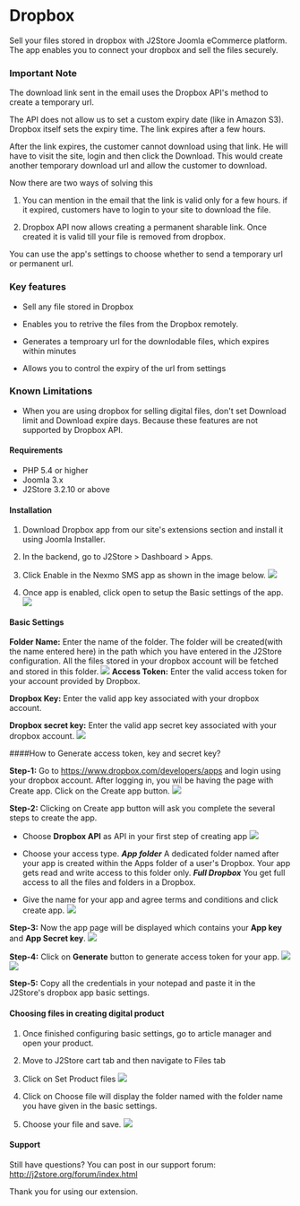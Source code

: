 # Dropbox

Sell your files stored in dropbox with J2Store Joomla eCommerce platform. The app enables you to connect your dropbox and sell the files securely.

### Important Note

The download link sent in the email uses the Dropbox API's method to create a temporary url.

The API does not allow us to set a custom expiry date (like in Amazon S3). Dropbox itself sets the expiry time. The link expires after a few hours.

After the link expires, the customer cannot download using that link. He will have to visit the site, login and then click the Download. This would create another temporary download url and allow the customer to download.

Now there are two ways of solving this

1. You can mention in the email that the link is valid only for a few hours. if it expired, customers have to login to your site to download the file.

2. Dropbox API now allows creating a permanent sharable link. Once created it is valid till your file is removed from dropbox.

You can use the app's settings to choose whether to send a temporary url or permanent url.

### Key features

- Sell any file stored in Dropbox

- Enables you to retrive the files from the Dropbox remotely.

- Generates a temproary url for the downlodable files, which expires within minutes

- Allows you to control the expiry of the url from settings

### Known Limitations

- When you are using dropbox for selling digital files, don't set Download limit and Download expire days. Because these features are not supported by Dropbox API.

#### Requirements

* PHP 5.4 or higher
* Joomla 3.x
* J2Store 3.2.10 or above

#### Installation

1. Download Dropbox app from our site's extensions section and install it using Joomla Installer.

2. In the backend, go to J2Store > Dashboard > Apps.

3. Click Enable in the Nexmo SMS app as shown in the image below.
![](./assets/images/dropbox_09.png)
4. Once app is enabled, click open to setup the Basic settings of the app.
![](./assets/images/dropbox_10.png)

#### Basic Settings

**Folder Name:** Enter the name of the folder. The folder will be created(with the name entered here) in the path which you have entered in the J2Store configuration. All the files stored in your dropbox account will be fetched and stored in this folder.
![](./assets/images/dropbox_07.png)
**Access Token:** Enter the valid access token for your account provided by Dropbox.

**Dropbox Key:** Enter the valid app key associated with your dropbox account.

**Dropbox secret key:** Enter the valid app secret key associated with your dropbox account.
![](./assets/images/dropbox_008.png)

####How to Generate access token, key and secret key?

**Step-1:** Go to https://www.dropbox.com/developers/apps and login using your dropbox account. After logging in, you wil be having the page with Create app. Click on the Create app button.
![](./assets/images/dropbox_01.png)

**Step-2:** Clicking on Create app button will ask you complete the several steps to create the app.

* Choose **Dropbox API** as API in your first step of creating app
![](./assets/images/dropbox_02.png)

* Choose your access type.
***App folder***
A dedicated folder named after your app is created within the Apps folder of a user's Dropbox. Your app gets read and write access to this folder only.
***Full Dropbox***
You get full access to all the files and folders in a Dropbox.

* Give the name for your app and agree terms and conditions and click create app.
![](./assets/images/dropbox_03.png)

**Step-3:** Now the app page will be displayed which contains your **App key** and **App Secret key**.
![](./assets/images/dropbox_04.png)

**Step-4:** Click on **Generate** button to generate access token for your app.
![](./assets/images/dropbox_05.png)
![](./assets/images/dropbox_06.png)

**Step-5:** Copy all the credentials in your notepad and paste it in the J2Store's dropbox app basic settings.

#### Choosing files in creating digital product

1. Once finished configuring basic settings, go to article manager and open your product.
2. Move to J2Store cart tab and then navigate to Files tab
3. Click on Set Product files
![](./assets/images/dropbox_11.png)

4. Click on Choose file will display the folder named with the folder name you have given in the basic settings.
5. Choose your file and save.
![](./assets/images/dropbox_07.png)

#### Support

Still have questions? You can post in our support forum: http://j2store.org/forum/index.html

Thank you for using our extension.